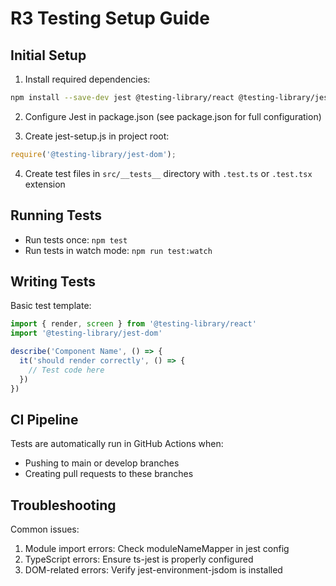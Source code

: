 # R3 Testing Setup Guide

## Initial Setup

1. Install required dependencies:
```bash
npm install --save-dev jest @testing-library/react @testing-library/jest-dom @testing-library/user-event jest-environment-jsdom ts-jest @types/jest
```

2. Configure Jest in package.json (see package.json for full configuration)

3. Create jest-setup.js in project root:
```javascript
require('@testing-library/jest-dom');
```

4. Create test files in `src/__tests__` directory with `.test.ts` or `.test.tsx` extension

## Running Tests

- Run tests once: `npm test`
- Run tests in watch mode: `npm run test:watch`

## Writing Tests

Basic test template:
```typescript
import { render, screen } from '@testing-library/react'
import '@testing-library/jest-dom'

describe('Component Name', () => {
  it('should render correctly', () => {
    // Test code here
  })
})
```

## CI Pipeline

Tests are automatically run in GitHub Actions when:
- Pushing to main or develop branches
- Creating pull requests to these branches

## Troubleshooting

Common issues:
1. Module import errors: Check moduleNameMapper in jest config
2. TypeScript errors: Ensure ts-jest is properly configured
3. DOM-related errors: Verify jest-environment-jsdom is installed
